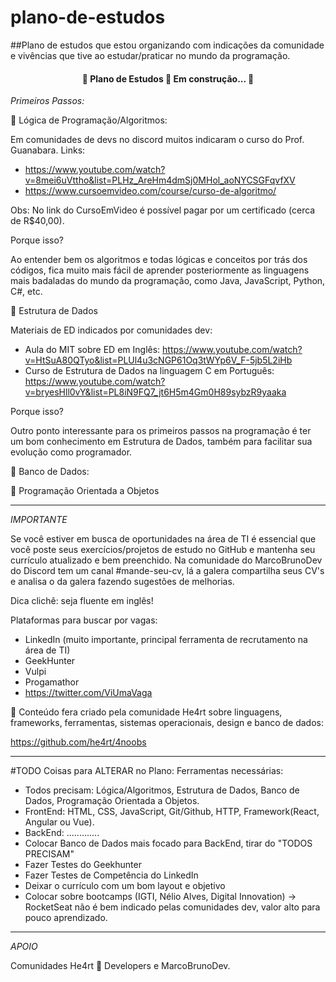 # plano-de-estudos
##Plano de estudos que estou organizando com indicações da comunidade e vivências que tive ao estudar/praticar no mundo da programação.

<h4 align="center"> 
	🚧  Plano de Estudos 🚀 Em construção...  🚧
</h4>


*Primeiros Passos:*

🚩 Lógica de Programação/Algoritmos:

Em comunidades de devs no discord muitos indicaram o curso do Prof. Guanabara.
Links: 
- https://www.youtube.com/watch?v=8mei6uVttho&list=PLHz_AreHm4dmSj0MHol_aoNYCSGFqvfXV 
- https://www.cursoemvideo.com/course/curso-de-algoritmo/

Obs: No link do CursoEmVideo é possível pagar por um certificado (cerca de R$40,00).

Porque isso?

Ao entender bem os algoritmos e todas lógicas e conceitos por trás dos códigos, fica muito mais fácil de aprender posteriormente as linguagens mais badaladas do mundo da programação, como Java, JavaScript, Python, C#, etc.

🚩 Estrutura de Dados

Materiais de ED indicados por comunidades dev:
- Aula do MIT sobre ED em Inglês: https://www.youtube.com/watch?v=HtSuA80QTyo&list=PLUl4u3cNGP61Oq3tWYp6V_F-5jb5L2iHb
- Curso de Estrutura de Dados na linguagem C em Português: https://www.youtube.com/watch?v=bryesHll0vY&list=PL8iN9FQ7_jt6H5m4Gm0H89sybzR9yaaka

Porque isso?

Outro ponto interessante para os primeiros passos na programação é ter um bom conhecimento em Estrutura de Dados, também para facilitar sua evolução como programador.

🚩 Banco de Dados:


🚩 Programação Orientada a Objetos

--------------------------------------------------------------------------------------------------------------

_IMPORTANTE_

Se você estiver em busca de oportunidades na área de TI é essencial que você poste seus exercícios/projetos de estudo no GitHub e mantenha seu currículo atualizado e bem preenchido. Na comunidade do MarcoBrunoDev do Discord tem um canal #mande-seu-cv, lá a galera compartilha seus CV's e analisa o da galera fazendo sugestões de melhorias.

Dica clichê: seja fluente em inglês!

Plataformas para buscar por vagas:
- LinkedIn (muito importante, principal ferramenta de recrutamento na área de TI)
- GeekHunter
- Vulpi
- Progamathor
- https://twitter.com/ViUmaVaga

💜 Conteúdo fera criado pela comunidade He4rt sobre linguagens, frameworks, ferramentas, sistemas operacionais, design e banco de dados:

https://github.com/he4rt/4noobs

--------------------------------------------------------------------------------------------------------------
#TODO
Coisas para ALTERAR no Plano:
Ferramentas necessárias:
- Todos precisam: Lógica/Algoritmos, Estrutura de Dados, Banco de Dados, Programação Orientada a Objetos.
- FrontEnd: HTML, CSS, JavaScript, Git/Github, HTTP, Framework(React, Angular ou Vue).
- BackEnd: .............
- Colocar Banco de Dados mais focado para BackEnd, tirar do "TODOS PRECISAM"
- Fazer Testes do Geekhunter
- Fazer Testes de Competência do LinkedIn
- Deixar o currículo com um bom layout e objetivo
- Colocar sobre bootcamps (IGTI, Nélio Alves, Digital Innovation) -> RocketSeat não é bem indicado pelas comunidades dev, valor alto para pouco aprendizado.

--------------------------------------------------------------------------------------------------------------
_APOIO_

Comunidades He4rt 💜 Developers e MarcoBrunoDev.

